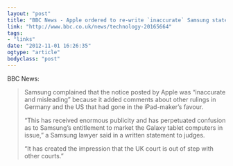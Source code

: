 ```yaml
---
layout: "post"
title: "BBC News - Apple ordered to re-write `inaccurate` Samsung statement"
link: "http://www.bbc.co.uk/news/technology-20165664"
tags: 
- "links"
date: "2012-11-01 16:26:35"
ogtype: "article"
bodyclass: "post"
---
```


BBC News:

> Samsung complained that the notice posted by Apple was “inaccurate and misleading” because it added comments about other rulings in Germany and the US that had gone in the iPad-maker’s favour.
> 
> “This has received enormous publicity and has perpetuated confusion as to Samsung’s entitlement to market the Galaxy tablet computers in issue,” a Samsung lawyer said in a written statement to judges.
> 
> “It has created the impression that the UK court is out of step with other courts.”
